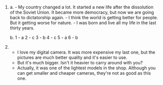 1.
    a.
        - My country changed a lot. It started a new life after the dissolution of the Soviet Union. It became more democracy, but now we are going back to dictatorship again.
        - I think the world is getting better for people. But it getting worse for nature.
        - I was born and live all my life in the last thirty years.

    b.
        1 - a
        2 - c
        3 - b
        4 - с
        5 - a
        6 - b

2.
    - I love my digital camera. It was more expensive my last one, but the pictures are much better quality and it's easier to use.
    - But it's much bigger. Isn't it heavier to carry around with you?
    - Actually, it was one of the lightest models in the shop. Although you can get smaller and cheaper cameras, they're not as good as this one.


